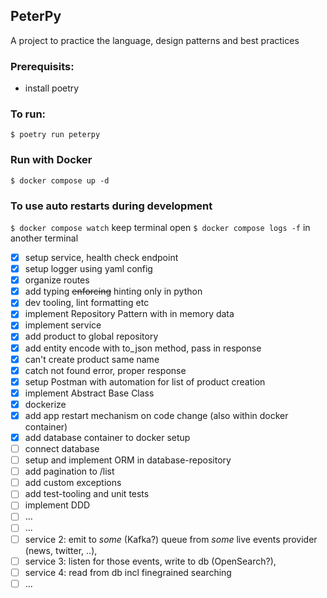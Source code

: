 ## PeterPy

A project to practice the language, design patterns and best practices

### Prerequisits:

- install poetry

### To run:

`$ poetry run peterpy`

### Run with Docker

`$ docker compose up -d`

### To use auto restarts during development

`$ docker compose watch` keep terminal open
`$ docker compose logs -f` in another terminal

- [x] setup service, health check endpoint
- [x] setup logger using yaml config
- [x] organize routes
- [x] add typing ~~enforcing~~ hinting only in python
- [x] dev tooling, lint formatting etc
- [x] implement Repository Pattern with in memory data
- [x] implement service
- [x] add product to global repository
- [x] add entity encode with to_json method, pass in response
- [x] can't create product same name
- [x] catch not found error, proper response
- [x] setup Postman with automation for list of product creation
- [x] implement Abstract Base Class
- [x] dockerize
- [x] add app restart mechanism on code change (also within docker container)
- [x] add database container to docker setup
- [ ] connect database
- [ ] setup and implement ORM in database-repository
- [ ] add pagination to /list
- [ ] add custom exceptions
- [ ] add test-tooling and unit tests
- [ ] implement DDD
- [ ] ...
- [ ] ...
- [ ] service 2: emit to _some_ (Kafka?) queue from _some_ live events provider (news, twitter, ..),
- [ ] service 3: listen for those events, write to db (OpenSearch?),
- [ ] service 4: read from db incl finegrained searching
- [ ] ...

